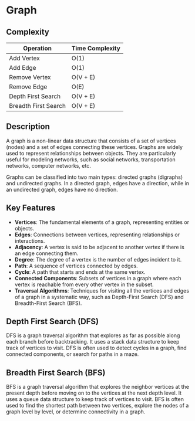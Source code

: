 # Graph

## Complexity

| Operation         | Time Complexity |
| ----------------- | --------------- |
| Add Vertex        | O(1)            |
| Add Edge          | O(1)            |
| Remove Vertex     | O(V + E)        |
| Remove Edge       | O(E)            |
| Depth First Search| O(V + E)        |
| Breadth First Search| O(V + E)      |

## Description

A graph is a non-linear data structure that consists of a set of vertices (nodes) and a set of edges connecting these vertices. Graphs are widely used to represent relationships between objects. They are particularly useful for modeling networks, such as social networks, transportation networks, computer networks, etc.

Graphs can be classified into two main types: directed graphs (digraphs) and undirected graphs. In a directed graph, edges have a direction, while in an undirected graph, edges have no direction.

## Key Features

- **Vertices**: The fundamental elements of a graph, representing entities or objects.
- **Edges**: Connections between vertices, representing relationships or interactions.
- **Adjacency**: A vertex is said to be adjacent to another vertex if there is an edge connecting them.
- **Degree**: The degree of a vertex is the number of edges incident to it.
- **Path**: A sequence of vertices connected by edges.
- **Cycle**: A path that starts and ends at the same vertex.
- **Connected Components**: Subsets of vertices in a graph where each vertex is reachable from every other vertex in the subset.
- **Traversal Algorithms**: Techniques for visiting all the vertices and edges of a graph in a systematic way, such as Depth-First Search (DFS) and Breadth-First Search (BFS).

## Depth First Search (DFS)

DFS is a graph traversal algorithm that explores as far as possible along each branch before backtracking. It uses a stack data structure to keep track of vertices to visit. DFS is often used to detect cycles in a graph, find connected components, or search for paths in a maze.

## Breadth First Search (BFS)

BFS is a graph traversal algorithm that explores the neighbor vertices at the present depth before moving on to the vertices at the next depth level. It uses a queue data structure to keep track of vertices to visit. BFS is often used to find the shortest path between two vertices, explore the nodes of a graph level by level, or determine connectivity in a graph.

